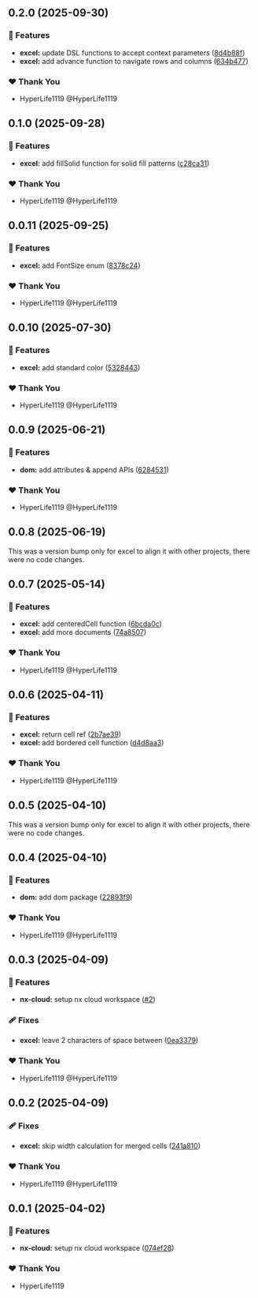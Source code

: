 ## 0.2.0 (2025-09-30)

### 🚀 Features

- **excel:** update DSL functions to accept context parameters ([8d4b88f](https://github.com/composize/composize/commit/8d4b88f))
- **excel:** add advance function to navigate rows and columns ([634b477](https://github.com/composize/composize/commit/634b477))

### ❤️ Thank You

- HyperLife1119 @HyperLife1119

## 0.1.0 (2025-09-28)

### 🚀 Features

- **excel:** add fillSolid function for solid fill patterns ([c28ca31](https://github.com/composize/composize/commit/c28ca31))

### ❤️ Thank You

- HyperLife1119 @HyperLife1119

## 0.0.11 (2025-09-25)

### 🚀 Features

- **excel:** add FontSize enum ([8378c24](https://github.com/composize/composize/commit/8378c24))

### ❤️ Thank You

- HyperLife1119 @HyperLife1119

## 0.0.10 (2025-07-30)

### 🚀 Features

- **excel:** add standard color ([5328443](https://github.com/composize/composize/commit/5328443))

### ❤️ Thank You

- HyperLife1119 @HyperLife1119

## 0.0.9 (2025-06-21)

### 🚀 Features

- **dom:** add attributes & append APIs ([6284531](https://github.com/composize/composize/commit/6284531))

### ❤️ Thank You

- HyperLife1119 @HyperLife1119

## 0.0.8 (2025-06-19)

This was a version bump only for excel to align it with other projects, there were no code changes.

## 0.0.7 (2025-05-14)

### 🚀 Features

- **excel:** add centeredCell function ([6bcda0c](https://github.com/composize/composize/commit/6bcda0c))
- **excel:** add more documents ([74a8507](https://github.com/composize/composize/commit/74a8507))

### ❤️ Thank You

- HyperLife1119 @HyperLife1119

## 0.0.6 (2025-04-11)

### 🚀 Features

- **excel:** return cell ref ([2b7ae39](https://github.com/composize/composize/commit/2b7ae39))
- **excel:** add bordered cell function ([d4d8aa3](https://github.com/composize/composize/commit/d4d8aa3))

### ❤️ Thank You

- HyperLife1119 @HyperLife1119

## 0.0.5 (2025-04-10)

This was a version bump only for excel to align it with other projects, there were no code changes.

## 0.0.4 (2025-04-10)

### 🚀 Features

- **dom:** add dom package ([22893f9](https://github.com/composize/composize/commit/22893f9))

### ❤️ Thank You

- HyperLife1119 @HyperLife1119

## 0.0.3 (2025-04-09)

### 🚀 Features

- **nx-cloud:** setup nx cloud workspace ([#2](https://github.com/composize/composize/pull/2))

### 🩹 Fixes

- **excel:** leave 2 characters of space between ([0ea3379](https://github.com/composize/composize/commit/0ea3379))

### ❤️ Thank You

- HyperLife1119 @HyperLife1119

## 0.0.2 (2025-04-09)

### 🩹 Fixes

- **excel:** skip width calculation for merged cells ([241a810](https://github.com/composize/composize/commit/241a810))

### ❤️ Thank You

- HyperLife1119 @HyperLife1119

## 0.0.1 (2025-04-02)

### 🚀 Features

- **nx-cloud:** setup nx cloud workspace ([074ef28](https://github.com/composize/composize/commit/074ef28))

### ❤️ Thank You

- HyperLife1119